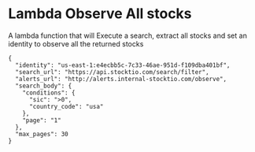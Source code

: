 # Lambda Observe All stocks

A lambda function that will Execute a search, extract all stocks and set an identity to observe all the returned stocks

```
{
  "identity": "us-east-1:e4ecbb5c-7c33-46ae-951d-f109dba401bf",
  "search_url": "https://api.stocktio.com/search/filter",
  "alerts_url": "http://alerts.internal-stocktio.com/observe",
  "search_body": {
    "conditions": {
      "sic": ">0",
      "country_code": "usa"
    },
    "page": "1"
  },
  "max_pages": 30
}
```
